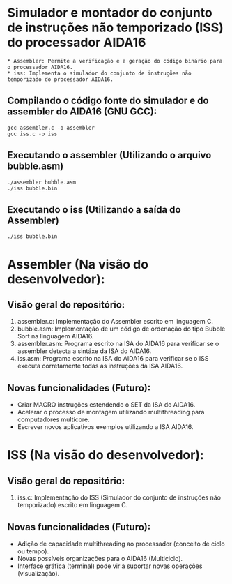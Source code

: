 
Simulador e montador do conjunto de instruções não temporizado (ISS) do processador AIDA16
========

```
* Assembler: Permite a verificação e a geração do código binário para o processador AIDA16.
* iss: Implementa o simulador do conjunto de instruções não temporizado do processador AIDA16.
```

Compilando o código fonte do simulador e do assembler do AIDA16 (GNU GCC):
-----------
```
gcc assembler.c -o assembler
gcc iss.c -o iss
```

Executando o assembler (Utilizando o arquivo bubble.asm)
-----------
```
./assembler bubble.asm
./iss bubble.bin
```

Executando o iss (Utilizando a saída do Assembler)
-----------
```
./iss bubble.bin
```

Assembler (Na visão do desenvolvedor):
========

Visão geral do repositório:
-----------
1. assembler.c: Implementação do Assembler escrito em linguagem C.
2. bubble.asm: Implementação de um código de ordenação do tipo Bubble Sort na linguagem AIDA16.
3. assembler.asm: Programa escrito na ISA do AIDA16 para verificar se o assembler detecta a sintáxe da ISA do AIDA16.
3. iss.asm: Programa escrito na ISA do AIDA16 para verificar se o ISS executa corretamente todas as instruções da ISA AIDA16.

Novas funcionalidades (Futuro):
-----------

- Criar MACRO instruções estendendo o SET da ISA do AIDA16.
- Acelerar o processo de montagem utilizando multithreading para computadores multicore.
- Escrever novos aplicativos exemplos utilizando a ISA AIDA16.

ISS (Na visão do desenvolvedor):
========

Visão geral do repositório:
-----------
1. iss.c: Implementação do ISS (Simulador do conjunto de instruções não temporizado) escrito em linguagem C.

Novas funcionalidades (Futuro):
-----------

- Adição de capacidade multithreading ao processador (conceito de ciclo ou tempo).
- Novas possíveis organizações para o AIDA16 (Multiciclo).
- Interface gráfica (terminal) pode vir a suportar novas operações (visualização).
